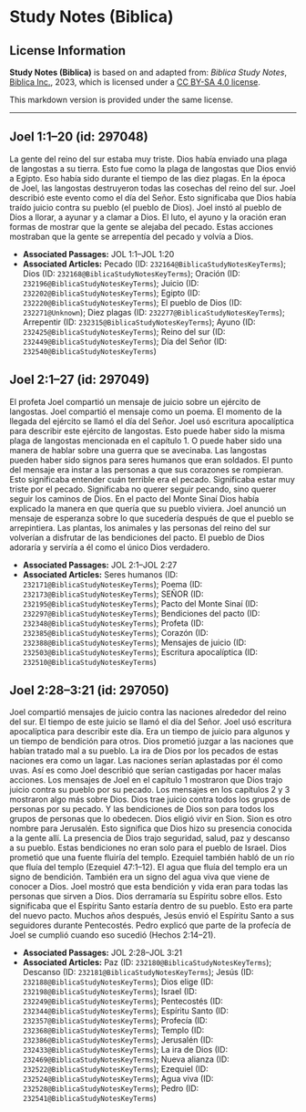 # Study Notes (Biblica)

## License Information

**Study Notes (Biblica)** is based on and adapted from: _Biblica Study Notes_, [Biblica Inc.](https://www.biblica.com/), 2023, which is licensed under a [CC BY-SA 4.0 license](https://creativecommons.org/licenses/by-sa/4.0/legalcode.en).

This markdown version is provided under the same license.



--------------------------------

## Joel 1:1–20 (id: 297048)

La gente del reino del sur estaba muy triste. Dios había enviado una plaga de langostas a su tierra. Esto fue como la plaga de langostas que Dios envió a Egipto. Eso había sido durante el tiempo de las diez plagas. En la época de Joel, las langostas destruyeron todas las cosechas del reino del sur. Joel describió este evento como el día del Señor. Esto significaba que Dios había traído juicio contra su pueblo (el pueblo de Dios). Joel instó al pueblo de Dios a llorar, a ayunar y a clamar a Dios. El luto, el ayuno y la oración eran formas de mostrar que la gente se alejaba del pecado. Estas acciones mostraban que la gente se arrepentía del pecado y volvía a Dios.

* **Associated Passages:** JOL 1:1–JOL 1:20
* **Associated Articles:** Pecado (ID: `232164@BiblicaStudyNotesKeyTerms`); Dios (ID: `232168@BiblicaStudyNotesKeyTerms`); Oración (ID: `232196@BiblicaStudyNotesKeyTerms`); Juicio (ID: `232202@BiblicaStudyNotesKeyTerms`); Egipto (ID: `232220@BiblicaStudyNotesKeyTerms`); El pueblo de Dios (ID: `232271@Unknown`); Diez plagas (ID: `232277@BiblicaStudyNotesKeyTerms`); Arrepentir (ID: `232315@BiblicaStudyNotesKeyTerms`); Ayuno (ID: `232425@BiblicaStudyNotesKeyTerms`); Reino del sur (ID: `232449@BiblicaStudyNotesKeyTerms`); Día del Señor (ID: `232540@BiblicaStudyNotesKeyTerms`)

## Joel 2:1–27 (id: 297049)

El profeta Joel compartió un mensaje de juicio sobre un ejército de langostas. Joel compartió el mensaje como un poema. El momento de la llegada del ejército se llamó el día del Señor. Joel usó escritura apocalíptica para describir este ejército de langostas. Esto puede haber sido la misma plaga de langostas mencionada en el capítulo 1\. O puede haber sido una manera de hablar sobre una guerra que se avecinaba. Las langostas pueden haber sido signos para seres humanos que eran soldados. El punto del mensaje era instar a las personas a que sus corazones se rompieran. Esto significaba entender cuán terrible era el pecado. Significaba estar muy triste por el pecado. Significaba no querer seguir pecando, sino querer seguir los caminos de Dios. En el pacto del Monte Sinaí Dios había explicado la manera en que quería que su pueblo viviera. Joel anunció un mensaje de esperanza sobre lo que sucedería después de que el pueblo se arrepintiera. Las plantas, los animales y las personas del reino del sur volverían a disfrutar de las bendiciones del pacto. El pueblo de Dios adoraría y serviría a él como el único Dios verdadero.

* **Associated Passages:** JOL 2:1–JOL 2:27
* **Associated Articles:** Seres humanos (ID: `232171@BiblicaStudyNotesKeyTerms`); Poema (ID: `232173@BiblicaStudyNotesKeyTerms`); SEÑOR (ID: `232195@BiblicaStudyNotesKeyTerms`); Pacto del Monte Sinaí (ID: `232297@BiblicaStudyNotesKeyTerms`); Bendiciones del pacto (ID: `232348@BiblicaStudyNotesKeyTerms`); Profeta (ID: `232385@BiblicaStudyNotesKeyTerms`); Corazón (ID: `232388@BiblicaStudyNotesKeyTerms`); Mensajes de juicio (ID: `232503@BiblicaStudyNotesKeyTerms`); Escritura apocalíptica (ID: `232510@BiblicaStudyNotesKeyTerms`)

## Joel 2:28–3:21 (id: 297050)

Joel compartió mensajes de juicio contra las naciones alrededor del reino del sur. El tiempo de este juicio se llamó el día del Señor. Joel usó escritura apocalíptica para describir este día. Era un tiempo de juicio para algunos y un tiempo de bendición para otros. Dios prometió juzgar a las naciones que habían tratado mal a su pueblo. La ira de Dios por los pecados de estas naciones era como un lagar. Las naciones serían aplastadas por él como uvas. Así es como Joel describió que serían castigadas por hacer malas acciones. Los mensajes de Joel en el capítulo 1 mostraron que Dios trajo juicio contra su pueblo por su pecado. Los mensajes en los capítulos 2 y 3 mostraron algo más sobre Dios. Dios trae juicio contra todos los grupos de personas por su pecado. Y las bendiciones de Dios son para todos los grupos de personas que lo obedecen. Dios eligió vivir en Sion. Sion es otro nombre para Jerusalén. Esto significa que Dios hizo su presencia conocida a la gente allí. La presencia de Dios trajo seguridad, salud, paz y descanso a su pueblo. Estas bendiciones no eran solo para el pueblo de Israel. Dios prometió que una fuente fluiría del templo. Ezequiel también habló de un río que fluía del templo (Ezequiel 47:1–12\). El agua que fluía del templo era un signo de bendición. También era un signo del agua viva que viene de conocer a Dios. Joel mostró que esta bendición y vida eran para todas las personas que sirven a Dios. Dios derramaría su Espíritu sobre ellos. Esto significaba que el Espíritu Santo estaría dentro de su pueblo. Esto era parte del nuevo pacto. Muchos años después, Jesús envió el Espíritu Santo a sus seguidores durante Pentecostés. Pedro explicó que parte de la profecía de Joel se cumplió cuando eso sucedió (Hechos 2:14–21\).

* **Associated Passages:** JOL 2:28–JOL 3:21
* **Associated Articles:** Paz (ID: `232180@BiblicaStudyNotesKeyTerms`); Descanso (ID: `232181@BiblicaStudyNotesKeyTerms`); Jesús (ID: `232188@BiblicaStudyNotesKeyTerms`); Dios elige (ID: `232198@BiblicaStudyNotesKeyTerms`); Israel (ID: `232249@BiblicaStudyNotesKeyTerms`); Pentecostés (ID: `232344@BiblicaStudyNotesKeyTerms`); Espíritu Santo (ID: `232357@BiblicaStudyNotesKeyTerms`); Profecía (ID: `232368@BiblicaStudyNotesKeyTerms`); Templo (ID: `232386@BiblicaStudyNotesKeyTerms`); Jerusalén (ID: `232433@BiblicaStudyNotesKeyTerms`); La ira de Dios (ID: `232469@BiblicaStudyNotesKeyTerms`); Nueva alianza (ID: `232522@BiblicaStudyNotesKeyTerms`); Ezequiel (ID: `232524@BiblicaStudyNotesKeyTerms`); Agua viva (ID: `232528@BiblicaStudyNotesKeyTerms`); Pedro (ID: `232541@BiblicaStudyNotesKeyTerms`)

